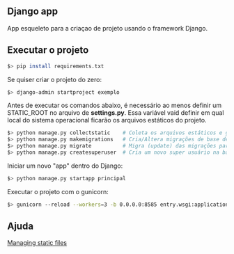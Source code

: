## Django app

App esqueleto para a criaçao de projeto usando o framework Django.

## Executar o projeto

```bash
$> pip install requirements.txt
``` 

Se quiser criar o projeto do zero:

```bash
$> django-admin startproject exemplo
``` 

Antes de executar os comandos abaixo, é necessário ao menos definir um STATIC_ROOT no arquivo de **settings.py**.
Essa variável vaid definir em qual local do sistema operacional ficarão os arquivos estáticos do projeto.

```bash
$> python manage.py collectstatic    # Coleta os arquivos estáticos e grava no diretório STATIC_ROOT
$> python manage.py makemigrations   # Cria/Altera migrações de base de dados
$> python manage.py migrate          # Migra (update) das migrações para o banco de dados
$> python manage.py createsuperuser  # Cria um novo super usuário na base de dados do Django
``` 

Iniciar um novo "app" dentro do Django:
```bash
$> python manage.py startapp principal
```

Executar o projeto com o gunicorn:
```bash
$> gunicorn --reload --workers=3 -b 0.0.0.0:8585 entry.wsgi:application
``` 

## Ajuda

[Managing static files](https://docs.djangoproject.com/en/2.2/howto/static-files/)
